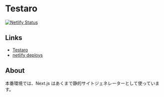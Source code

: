 # Testaro

[![Netlify Status](https://api.netlify.com/api/v1/badges/aa0dc421-bcd2-422f-a0f6-984076834493/deploy-status)](https://app.netlify.com/sites/testaro/deploys)

## Links

- [Testaro](https://testaro.netlify.app/)
- [netlify deploys](https://app.netlify.com/sites/testaro/deploys)

## About

本番環境では、Next.js はあくまで静的サイトジェネレーターとして使っています。
